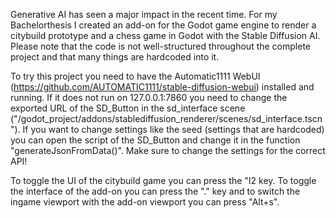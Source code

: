Generative AI has seen a major impact in the recent time. For my Bachelorthesis I created an add-on for the Godot game engine to render a citybuild prototype and a chess game in Godot with the Stable Diffusion AI. Please note that the code is not well-structured throughout the complete project and that many things are hardcoded into it.

To try this project you need to have the Automatic1111 WebUI (https://github.com/AUTOMATIC1111/stable-diffusion-webui) installed and running. If it does not run on 127.0.0.1:7860 you need to change the exported URL of the SD_Button in the sd_interface scene ("/godot_project/addons/stablediffusion_renderer/scenes/sd_interface.tscn"). If you want to change settings like the seed (settings that are hardcoded) you can open the script of the SD_Button and change it in the function "generateJsonFromData()". Make sure to change the settings for the correct API!

To toggle the UI of the citybuild game you can press the "I2 key. To toggle the interface of the add-on you can press the "." key and to switch the ingame viewport with the add-on viewport you can press "Alt+s".